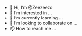 - 👋 Hi, I’m @Zeezeezo
- 👀 I’m interested in ...
- 🌱 I’m currently learning ...
- 💞️ I’m looking to collaborate on ...
- 📫 How to reach me ...

<!---
Zeezeezo/Zeezeezo is a ✨ special ✨ repository because its `README.md` (this file) appears on your GitHub profile.
You can click the Preview link to take a look at your changes.
--->
